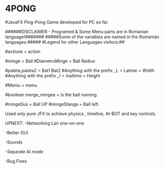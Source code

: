 # 4PONG
#JavaFX Ping-Pong Game developed for PC so far.

######DISCLAIMER - Programed & Some Menu parts are in Romanian language!#######
#####Some of the variables are named in the Romanian languages.#####
#Legend for other Languages visitors:##

#actiune = action

#minge = Ball
#DiametruMinge = Ball Radius

#paleta,paleta2 = Bat1 Bat2
#Anything with the prefix _L = Latime = Width
#Anything with the prefix _I = Inaltime = Height

#Meniu = menu.

#boolean merge_mingea = Is the ball running.

#mingeSus = Ball UP
#mingeStanga = Ball left.


Used only pure JFX to achieve physics , timeline, AI-BOT and key controls.

UPNEXT:
-Networking Lan one-on-one

-Better GUI

-Sounds

-Separate AI mode

-Bug Fixes
